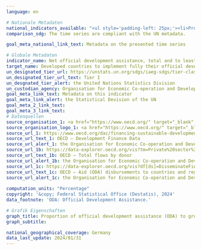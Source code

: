 ```yaml
---
language: en    

# Nationale Metadaten    
national_indicators_available: "<ul style='padding-left: 25px;'><li>Proportion of ODA (net disbursements) to GNI</li> <li> Proportion of bilateral and imputed multilateral ODA (net disbursements) for LDCs to the gross national income (GNI)</li></ul>"    
comparison_sdg: The time series are compliant with the UN metadata.    

goal_meta_national_link_text: Metadata on the presented time series    

# Globale Metadaten    
indicator_name: Net official development assistance, total and to least developed countries, as a proportion of the Organization for Economic Cooperation and Development (OECD) Development Assistance Committee donors’ gross national income (GNI)    
target_name: Developed countries to implement fully their official development assistance commitments, including the commitment by many developed countries to achieve the target of 0.7 per cent of gross national income for official development assistance (ODA/GNI) to developing countries and 0.15 to 0.20 per cent of ODA/GNI to least developed countries; ODA providers are encouraged to consider setting a target to provide at least 0.20 per cent of ODA/GNI to least developed countries    
un_designated_tier_url: https://unstats.un.org/sdgs/iaeg-sdgs/tier-classification/    
un_designated_tier_url_text: Tier I    
un_desgnated_tier_alert: the United Nations Statistics Division    
un_custodian_agency: Organisation for Economic Co-operation and Development (OECD)    
goal_meta_link_text: Metadata on this indicator    
goal_meta_link_alert: the Statistical Devision of the UN    
goal_meta_2_link_text:     
goal_meta_3_link_text:         
# Datenquellen
source_organisation_1: <a href="https://www.oecd.org/" target="_blank" onclick="return confirm_alert('the Organisation for Economic Co-operation and Development','En');"> Organisation for Economic Co-operation and Development (OECD) </a>
source_organisation_logo_1: <a href="https://www.oecd.org/" target="_blank" onclick="return confirm_alert('the Organisation for Economic Co-operation and Development','En');"><img src="https://sdg-indikatoren.de/public/OrgImgEn/oecd.png" alt="Logo oecd" style="height:60px; width:148px"/></a>
source_url_1: https://www.oecd.org/dac/financing-sustainable-development/development-finance-data/
source_url_text_1: OECD – Development Finance Data
source_url_alert_1: the Organisation for Economic Co-operation and Development
source_url_1b: https://data-explorer.oecd.org/vis?tm=Private%20sector%20flows%20at%20market%20terms&pg=0&snb=7&vw=tb&df[ds]=dsDisseminateFinalDMZ&df[id]=DSD_DAC1%40DF_DAC1&df[ag]=OECD.DCD.FSD&df[vs]=1.2&dq=DEU.1010..1140.XDC.V%2BQ.&pd=2010%2C&to[TIME_PERIOD]=false
source_url_text_1b: OECD – Total flows by donor
source_url_alert_1b: the Organisation for Economic Co-operation and Development
source_url_1c: https://data-explorer.oecd.org/vis?df[ds]=DisseminateFinalDMZ&df[id]=DSD_DAC2%40DF_DAC2A&df[ag]=OECD.DCD.FSD&dq=DEU.LDC.106%2B206.USD.Q&lom=LASTNPERIODS&lo=5&to[TIME_PERIOD]=false&vw=tb
source_url_text_1c: OECD – Aid (ODA) disbursements to countries and regions
source_url_alert_1c: the Organisation for Economic Co-operation and Development
    
computation_units: "Percentage"    
copyright: '&copy; Federal Statistical Office (Destatis), 2024'    
data_footnote: 'ODA: Official Development Assistance.'    

# Grafik Eigenschaften    
graph_title: Proportion of official development assistance (ODA) to gross national income (GNI)
graph_subtitle:     

national_geographical_coverage: Germany    
data_last_update: 2024/01/31    
---
```


<span></span>